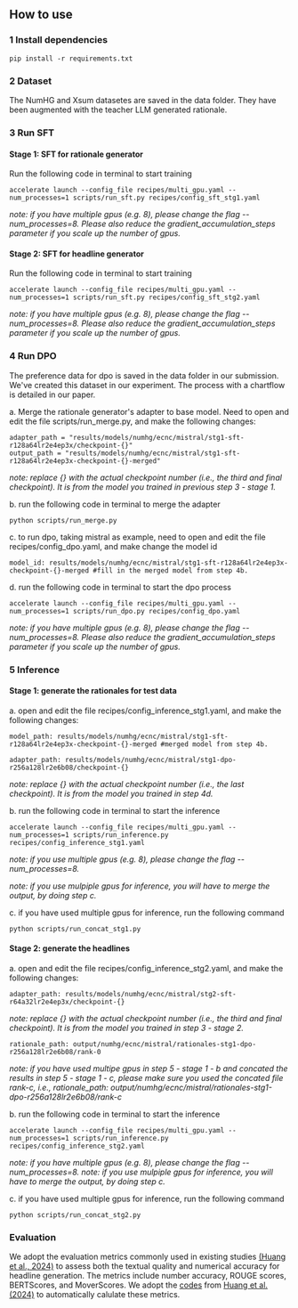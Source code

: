 ## How to use

### 1 Install dependencies

    pip install -r requirements.txt

### 2 Dataset

The NumHG and Xsum datasetes are saved in the data folder. They have been augmented with the teacher LLM generated rationale.

### 3 Run SFT

#### Stage 1: SFT for rationale generator

Run the following code in terminal to start training

    accelerate launch --config_file recipes/multi_gpu.yaml --num_processes=1 scripts/run_sft.py recipes/config_sft_stg1.yaml
    
*note: if you have multiple gpus (e.g. 8), please change the flag --num_processes=8. Please also reduce the gradient_accumulation_steps parameter if you scale up the number of gpus.*

#### Stage 2: SFT for headline generator

Run the following code in terminal to start training

    accelerate launch --config_file recipes/multi_gpu.yaml --num_processes=1 scripts/run_sft.py recipes/config_sft_stg2.yaml
    
*note: if you have multiple gpus (e.g. 8), please change the flag --num_processes=8. Please also reduce the gradient_accumulation_steps parameter if you scale up the number of gpus.*


### 4 Run DPO
   
The preference data for dpo is saved in the data folder in our submission. We've created this dataset in our experiment. The process with a chartflow is detailed in our paper.

a. Merge the rationale generator's adapter to base model. Need to open and edit the file scripts/run_merge.py, and make the following changes:

    adapter_path = "results/models/numhg/ecnc/mistral/stg1-sft-r128a64lr2e4ep3x/checkpoint-{}" 
    output_path = "results/models/numhg/ecnc/mistral/stg1-sft-r128a64lr2e4ep3x-checkpoint-{}-merged"

*note: replace {} with the actual checkpoint number (i.e., the third and final checkpoint). It is from the model you trained in previous step 3 - stage 1.*

b. run the following code in terminal to merge the adapter

    python scripts/run_merge.py

c. to run dpo, taking mistral as example, need to open and edit the file recipes/config_dpo.yaml, and make change the model id

    model_id: results/models/numhg/ecnc/mistral/stg1-sft-r128a64lr2e4ep3x-checkpoint-{}-merged #fill in the merged model from step 4b.

d. run the following code in terminal to start the dpo process

    accelerate launch --config_file recipes/multi_gpu.yaml --num_processes=1 scripts/run_dpo.py recipes/config_dpo.yaml
    
*note: if you have multiple gpus (e.g. 8), please change the flag --num_processes=8. Please also reduce the gradient_accumulation_steps parameter if you scale up the number of gpus.*

### 5 Inference
   
#### Stage 1: generate the rationales for test data

a. open and edit the file recipes/config_inference_stg1.yaml, and make the following changes:
    
    model_path: results/models/numhg/ecnc/mistral/stg1-sft-r128a64lr2e4ep3x-checkpoint-{}-merged #merged model from step 4b.
    
    adapter_path: results/models/numhg/ecnc/mistral/stg1-dpo-r256a128lr2e6b08/checkpoint-{} 
    
*note: replace {} with the actual checkpoint number (i.e., the last checkpoint). It is from the model you trained in step 4d.*


b. run the following code in terminal to start the inference

    accelerate launch --config_file recipes/multi_gpu.yaml --num_processes=1 scripts/run_inference.py recipes/config_inference_stg1.yaml
    
*note: if you use multiple gpus (e.g. 8), please change the flag --num_processes=8.*
    
*note: if you use mulpiple gpus for inference, you will have to merge the output, by doing step c.*

c. if you have used multiple gpus for inference, run the following command

    python scripts/run_concat_stg1.py

#### Stage 2: generate the headlines

a. open and edit the file recipes/config_inference_stg2.yaml, and make the following changes:

    adapter_path: results/models/numhg/ecnc/mistral/stg2-sft-r64a32lr2e4ep3x/checkpoint-{} 
    
*note: replace {} with the actual checkpoint number (i.e., the third and final checkpoint). It is from the model you trained in step 3 - stage 2.*
    
    rationale_path: output/numhg/ecnc/mistral/rationales-stg1-dpo-r256a128lr2e6b08/rank-0 
    
*note: if you have used multipe gpus in step 5 - stage 1 - b and concated the results in step 5 - stage 1 - c, please make sure you used the concated file rank-c, i.e., rationale_path: output/numhg/ecnc/mistral/rationales-stg1-dpo-r256a128lr2e6b08/rank-c*

b. run the following code in terminal to start the inference

    accelerate launch --config_file recipes/multi_gpu.yaml --num_processes=1 scripts/run_inference.py recipes/config_inference_stg2.yaml
    
*note: if you have multiple gpus (e.g. 8), please change the flag --num_processes=8.*
*note: if you use mulpiple gpus for inference, you will have to merge the output, by doing step c.*

c. if you have used multiple gpus for inference, run the following command

    python scripts/run_concat_stg2.py


### Evaluation

We adopt the evaluation metrics commonly used in existing studies [(Huang et al., 2024)](http://arxiv.org/abs/2309.01455) to assess both the textual quality and numerical accuracy for headline generation. The metrics include number accuracy, ROUGE scores, BERTScores, and MoverScores. We adopt the [codes](https://github.com/ChunJiChen/NumEval_Evaluation) from [Huang et al. (2024)](http://arxiv.org/abs/2309.01455) to automatically calulate these metrics. 









